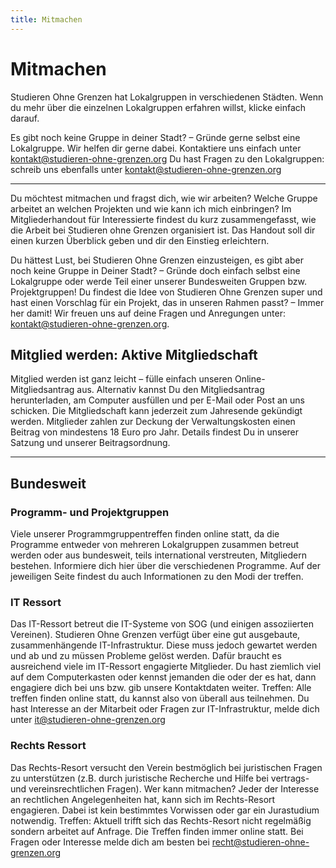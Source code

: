 ```yaml
---
title: Mitmachen
---
```


# Mitmachen
Studieren Ohne Grenzen hat Lokalgruppen in verschiedenen Städten. 
Wenn du mehr über die einzelnen Lokalgruppen erfahren willst, klicke einfach darauf.
<sog-map map-type="germany" places-config="get_involved/mapDE"></sog-map>

Es gibt noch keine Gruppe in deiner Stadt? – Gründe gerne selbst eine Lokalgruppe. Wir helfen dir gerne dabei. Kontaktiere uns einfach unter kontakt@studieren-ohne-grenzen.org
Du hast Fragen zu den Lokalgruppen: schreib uns ebenfalls unter kontakt@studieren-ohne-grenzen.org

---
Du möchtest mitmachen und fragst dich, wie wir arbeiten? Welche Gruppe arbeitet an welchen Projekten und wie kann ich mich einbringen? Im Mitgliederhandout für Interessierte findest du kurz zusammengefasst, wie die Arbeit bei Studieren ohne Grenzen organisiert ist. Das Handout soll dir einen kurzen Überblick geben und dir den Einstieg erleichtern.

Du hättest Lust, bei Studieren Ohne Grenzen einzusteigen, es gibt aber noch keine Gruppe in Deiner Stadt? – Gründe doch einfach selbst eine Lokalgruppe oder werde Teil einer unserer Bundesweiten Gruppen bzw. Projektgruppen!
Du findest die Idee von Studieren Ohne Grenzen super und hast einen Vorschlag für ein Projekt, das in unseren Rahmen passt? – Immer her damit!
Wir freuen uns auf deine Fragen und Anregungen unter: kontakt@studieren-ohne-grenzen.org.

## Mitglied werden: Aktive Mitgliedschaft

Mitglied werden ist ganz leicht – fülle einfach unseren Online-Mitgliedsantrag aus. Alternativ kannst Du den Mitgliedsantrag herunterladen, am Computer ausfüllen und per E-Mail oder Post an uns schicken. Die Mitgliedschaft kann jederzeit zum Jahresende gekündigt werden. Mitglieder zahlen zur Deckung der Verwaltungskosten einen Beitrag von mindestens 18 Euro pro Jahr. Details findest Du in unserer Satzung und unserer Beitragsordnung.

---
## Bundesweit

### Programm- und Projektgruppen
Viele unserer Programmgruppentreffen finden online statt, da die Programme entweder von mehreren Lokalgruppen zusammen betreut werden oder aus bundesweit, teils international verstreuten, Mitgliedern bestehen. Informiere dich hier über die verschiedenen Programme. Auf der jeweiligen Seite findest du auch Informationen zu den Modi der treffen.

### IT Ressort 
Das IT-Ressort betreut die IT-Systeme von SOG (und einigen assoziierten Vereinen).
Studieren Ohne Grenzen verfügt über eine gut ausgebaute, zusammenhängende IT-Infrastruktur. Diese muss jedoch gewartet werden und ab und zu müssen Probleme gelöst werden. 
Dafür braucht es ausreichend viele im IT-Ressort engagierte Mitglieder. Du hast ziemlich viel auf dem Computerkasten oder kennst jemanden die oder der es hat, dann engagiere dich bei uns bzw. gib unsere Kontaktdaten weiter.
Treffen: Alle treffen finden online statt, du kannst also von überall aus teilnehmen.
Du hast Interesse an der Mitarbeit oder Fragen zur IT-Infrastruktur, melde dich unter it@studieren-ohne-grenzen.org

### Rechts Ressort
Das Rechts-Resort versucht den Verein bestmöglich bei juristischen Fragen zu unterstützen (z.B. durch juristische Recherche und Hilfe bei vertrags- und vereinsrechtlichen Fragen). 
Wer kann mitmachen?
Jeder der Interesse an rechtlichen Angelegenheiten hat, kann sich im Rechts-Resort engagieren. Dabei ist kein bestimmtes Vorwissen oder gar ein Jurastudium notwendig. 
Treffen: Aktuell trifft sich das Rechts-Resort nicht regelmäßig sondern arbeitet auf Anfrage. Die Treffen finden immer online statt.
Bei Fragen oder Interesse melde dich am besten bei recht@studieren-ohne-grenzen.org
